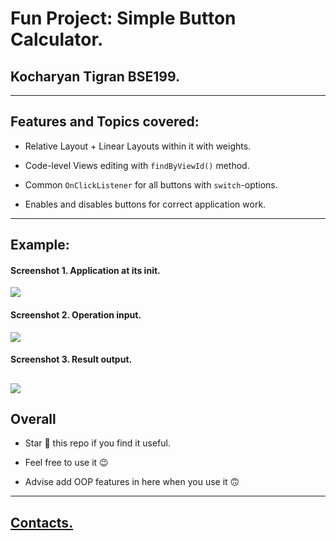 # Fun Project: Simple Button Calculator.
## Kocharyan Tigran BSE199.
---

## Features and Topics covered:


* Relative Layout + Linear Layouts within it with weights.


* Code-level Views editing with `findByViewId()` method.


* Common `OnClickListener` for all buttons with `switch`-options.
 
 
* Enables and disables buttons for correct application work. 
---

## Example:
#### Screenshot 1. Application at its init.
![](imgs/screen_1.jpg)


#### Screenshot 2. Operation input.
![](imgs/screen_2.jpg)


#### Screenshot 3. Result output.
![](imgs/screen_3.jpg)
---


## Overall
* Star 🌟 this repo if you find it useful.

* Feel free to use it 😉

* Advise add OOP features in here when you use it 🙃
---


## [Contacts.](https://vk.com/k_tigran)
